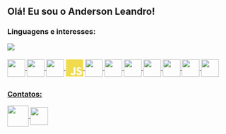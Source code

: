 ## Olá! Eu sou o Anderson Leandro!
### Linguagens e interesses:
 <div>
  <a href="https://github.com/anderlr">
  <img height="180em" src="https://github-readme-stats.vercel.app/api?username=anderlr&show_icons=true&theme=react&include_all_commits=true&count_private=true"/>
</div>
<div style="display: inline_block"><br>
  <img align="center"  height="40" width="40" src="https://cdn.jsdelivr.net/gh/devicons/devicon/icons/angularjs/angularjs-plain.svg">
  <img align="center"  height="40" width="40" src="https://cdn.jsdelivr.net/gh/devicons/devicon/icons/react/react-original-wordmark.svg">
  <img align="center"  height="40" width="40" src="https://cdn.jsdelivr.net/gh/devicons/devicon/icons/typescript/typescript-original.svg">
  <img align="center"  height="40" width="40" src="https://raw.githubusercontent.com/devicons/devicon/master/icons/javascript/javascript-plain.svg">
  <img align="center"  height="40" width="40" src="https://cdn.jsdelivr.net/gh/devicons/devicon/icons/mysql/mysql-original-wordmark.svg">
  <img align="center"  height="40" width="40" src="https://cdn.jsdelivr.net/gh/devicons/devicon/icons/c/c-original.svg">
  <img align="center"  height="40" width="40" src="https://cdn.jsdelivr.net/gh/devicons/devicon/icons/html5/html5-original.svg">
  <img align="center"  height="40" width="40" src="https://cdn.jsdelivr.net/gh/devicons/devicon/icons/css3/css3-original.svg">
  <img align="center"  height="40" width="40" src="https://cdn.jsdelivr.net/gh/devicons/devicon/icons/python/python-original.svg">
 <img align="center"  height="40" width="40" src="https://cdn.jsdelivr.net/gh/devicons/devicon/icons/nodejs/nodejs-original-wordmark.svg">
  <img align="center"  height="40" width="40" src="https://cdn.jsdelivr.net/gh/devicons/devicon/icons/docker/docker-plain-wordmark.svg">
</div>
  
##
  
### Contatos:
<a href="mailto:anderlr13@gmail.com">
  <img align="center"  height="48" width="48" src="https://img.icons8.com/color/48/000000/gmail--v1.png"/>
</a>
<a href="https://www.linkedin.com/in/ander-lr" rel="nofollow">
  <img align="center"  height="40" width="40" src="https://cdn.jsdelivr.net/gh/devicons/devicon/icons/linkedin/linkedin-original.svg" />
</a>

